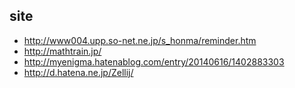 ## site
- http://www004.upp.so-net.ne.jp/s_honma/reminder.htm
- http://mathtrain.jp/
- http://myenigma.hatenablog.com/entry/20140616/1402883303
- http://d.hatena.ne.jp/Zellij/
